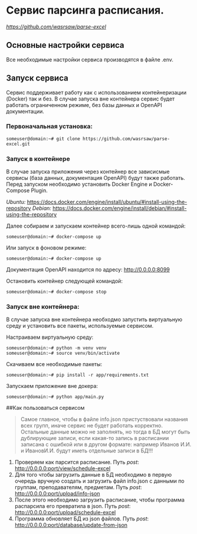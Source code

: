# Сервис парсинга расписания. 
_https://github.com/wasrsaw/parse-excel_

## Основные настройки сервиса
Все необходимые настройки сервиса производятся в файле .env.

## Запуск сервиса
Сервис поддерживает работу как с использованием контейнеризации (Docker) так и без. В случае запуска вне контейнера сервис будет работать ограниченном режиме, без базы данных и OpenAPI документации. 

### Первоначальная установка:
```
someuser@domain:~# git clone https://github.com/wasrsaw/parse-excel.git
```
### Запуск в контейнере
В случае запуска приложения через контейнер все зависисмые сервисы (база данных, документация OpenAPI) будут также работать. 
Перед запуском необходимо установить Docker Engine и Docker-Compose Plugin.

*Ubuntu:* https://docs.docker.com/engine/install/ubuntu/#install-using-the-repository
*Debian:* https://docs.docker.com/engine/install/debian/#install-using-the-repository

Далее собираем и запускаем контейнер всего-лишь одной командой:
```
someuser@domain:~# docker-compose up 
```
Или запуск в фоновом режиме:
```
someuser@domain:~# docker-compose up 
```

Документация OpenAPI находится по адресу: http://0.0.0.0:8099

Остановить контейнер следующей командой:
```
someuser@domain:~# docker-compose stop
```

### Запуск вне контейнера:
В случае запуска вне контейнера необходмо запустить виртуальную среду и установить все пакеты, используемые сервисом.

Настраиваем виртуальную среду:
```
someuser@domain:~# python -m venv venv
someuser@domain:~# source venv/bin/activate
```

Скачиваем все необходимые пакеты:
```
someuser@domain:~# pip install -r app/requirements.txt
```

Запускаем приложение вне докера:
```
someuser@domain:~# python app/main.py
```

##Как пользоваться сервисом
> Самое главное, чтобы в файле info.json пристуствовали названия всех групп, иначе  сервис не будет работать корректно. Остальные данные можно не заполнять, но тогда в  БД могут быть дублирующие записи, если какая-то запись в расписании записана с ошибкой или в другом формате: например Иванов И.И. и ИвановИ.И. будут иметь отдельные записи в БД!!!

1.	Проверяем как парсится расписание. 
  Путь *post*: http://0.0.0.0:port/view/schedule-excel
2.	Для того чтобы загрузить данные в БД необходимо в первую очередь вручную создать и загрузить файл info.json с данными по группам, преподавателям, предметам.
  Путь *post*: http://0.0.0.0:port/upload/info-json
4.	После этого необходимо загрузить расписание, чтобы программа распарсила его превратила в json. 
  Путь *post*: http://0.0.0.0:port/upload/schedule-excel
5.	Программа обновляет БД из json файлов. 
  Путь *post*: http://0.0.0.0:port/database/update-from-json

